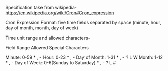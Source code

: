 Specification take from wikipedia- https://en.wikipedia.org/wiki/Cron#Cron_expression


Cron Expression Format:
five time fields separated by space (minute, hour, day of month, month, day of week)

Time unit range and allowed characters-

Field               Range                       Allowed Special Characters

Minute:             0-59                        * , -
Hour:               0-23                        * , -
Day of Month:       1-31                        * , - ? L W
Month:              1-12                        * , -
Day of Week:        0-6(Sunday to Saturday)     * , - ? L #